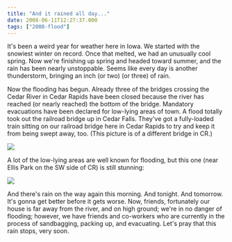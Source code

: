 ```yaml
---
title: "And it rained all day..."
date: 2008-06-11T12:27:37.000
tags: ["2008-flood"]
---
```


It's been a weird year for weather here in Iowa. We started with the snowiest winter on record. Once that melted, we had an unusually cool spring. Now we're finishing up spring and headed toward summer, and the rain has been nearly unstoppable. Seems like every day is another thunderstorm, bringing an inch (or two) (or three) of rain.

Now the flooding has begun. Already three of the bridges crossing the Cedar River in Cedar Rapids have been closed because the river has reached (or nearly reached) the bottom of the bridge. Mandatory evacuations have been declared for low-lying areas of town. A flood totally took out the railroad bridge up in Cedar Falls. They've got a fully-loaded train sitting on our railroad bridge here in Cedar Rapids to try and keep it from being swept away, too. (This picture is of a different bridge in CR.)

![](/images/2008/railroad-bridge.jpeg)

A lot of the low-lying areas are well known for flooding, but this one (near Ellis Park on the SW side of CR) is still stunning:

![](/images/2008/ellis-road-flooding.jpeg)

And there's rain on the way again this morning. And tonight. And tomorrow. It's gonna get better before it gets worse. Now, friends, fortunately our house is far away from the river, and on high ground; we're in no danger of flooding; however, we have friends and co-workers who are currently in the process of sandbagging, packing up, and evacuating. Let's pray that this rain stops, very soon.


